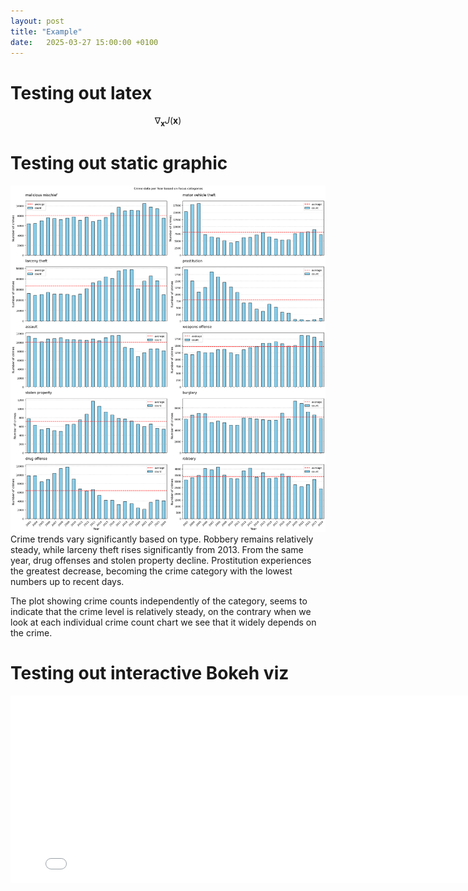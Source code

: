 ```yaml
---
layout: post
title: "Example"
date:   2025-03-27 15:00:00 +0100
---
```


# Testing out latex

$$ \nabla_\boldsymbol{x} J(\boldsymbol{x}) $$

# Testing out static graphic

![Crime yearly trend for different categories](/assets/images/plot1.png)
Crime trends vary significantly based on type. Robbery remains relatively steady, while larceny theft rises significantly from 2013. From the same year, drug offenses and stolen property decline. Prostitution experiences the greatest decrease, becoming the crime category with the lowest numbers up to recent days.

The plot showing crime counts independently of the category, seems to indicate that the crime level is relatively steady, on the contrary when we look at each individual crime count chart we see that it widely depends on the crime.

# Testing out interactive Bokeh viz

<iframe src="/assets/templates/plot1.html" width="800" height="300" frameBorder=0></iframe>